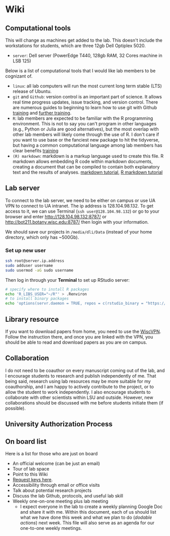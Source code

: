 # Wiki

## Computational tools

This will change as machines get added to the lab. This doesn't include the workstations for students, which are three 12gb Dell Optiplex 5020. 

+ `server`: Dell server (PowerEdge T440, 128gb RAM, 32 Cores machine in LSB 125)

Below is a list of computational tools that I would like lab members to be cognizant of. 


+ `linux`: all lab computers will run the most current long term stable (LTS) release of Ubuntu. 
+ `git` and `Github`: version control is an important part of science. It allows real time progress updates, issue tracking, and version control. There are numerous guides to beginning to learn how to use git with Github [training](https://swcarpentry.github.io/git-novice-es/) and [further training](https://guides.github.com/activities/hello-world/). 
+ `R`: lab members are expected to be familiar with the R programming environment. This is not to say you can't program in other languages (e.g., Python or Julia are good alternatives), but the most overlap with other lab members will likely come through the use of R. I don't care if you want to use base or the fanciest new package to hit the tidyverse, but having a common computational language among lab members has clear benefits [training](http://swcarpentry.github.io/r-novice-inflammation/)
+ `(R) markdown`: markdown is a markup language used to create this file. R markdown allows embedding R code within markdown documents, creating a document that can be compiled to contain both explanatory text and the results of analyses. [markdown tutorial](https://www.markdowntutorial.com/), [R markdown tutorial](https://rmarkdown.rstudio.com/lesson-1.html)


## Lab server

To connect to the lab server, we need to be either on campus or use UA VPN to connect to UA intranet. The ip address is 128.104.98.132. To get access to it, we can use Terminal (`ssh user@128.104.98.132`) or go to your browser and enter http://128.104.98.132:8787/ or http://bot211.botany.wisc.edu:8787/ then login with your information.

We should save our projects in `/media/dli/Data` (instead of your home directory, which only has ~500Gb).

### Set up new user

```bash
ssh root@server.ip.address
sudo adduser username
sudo usermod -aG sudo username
```

Then log in through your **Terminal** to set up RStudio server:

```bash
# specify where to install R packages
echo 'R_LIBS_USER="~/R"' > .Renviron
# to install binary packages
echo 'options(servr.daemon = TRUE, repos = c(rstudio_binary = "https://packagemanager.posit.co/all/__linux__/focal/latest"))' > .Rprofile
```

## Library resource

If you want to download papers from home, you need to use the [WiscVPN](https://kb.wisc.edu/page.php?id=90370). Follow the instruction there, and once you are linked with the VPN, you should be able to read and download papers as you are on campus. 


## Collaboration

I do not need to be coauthor on every manuscript coming out of the lab, and I encourage students to research and publish independently of me. That being said, research using lab resources may be more suitable for my coauthorship, and I am happy to actively contribute to the project, or to allow the student to work independently. I also encourage students to collaborate with other scientists within LSU and outside. However, new collaborations should be discussed with me before students initiate them (if possible). 


## University Authorization Process



## On board list

Here is a list for those who are just on board

- An official welcome (can be just an email)
- Tour of lab space
- Point to this Wiki
- [Request keys here](https://docs.google.com/forms/d/e/1FAIpQLScOvuzktKjEygEm6wkBLCK-5JQvZG3bQL8mG8ZwZ7vlLc18uQ/viewform).
- Accessibility through email or office visits
- Talk about potential research projects
- Discuss the lab Github, protocols, and useful lab skill
- Weekly one-on-one meeting plus lab meeting
  - I expect everyone in the lab to create a weekly planning Google Doc and share it with me. Within this document, each of us should list what we have done this week and what we plan to do (_dodable actions_) next week. This file will also serve as an agenda for our one-to-one weekly meetings.
  

  
